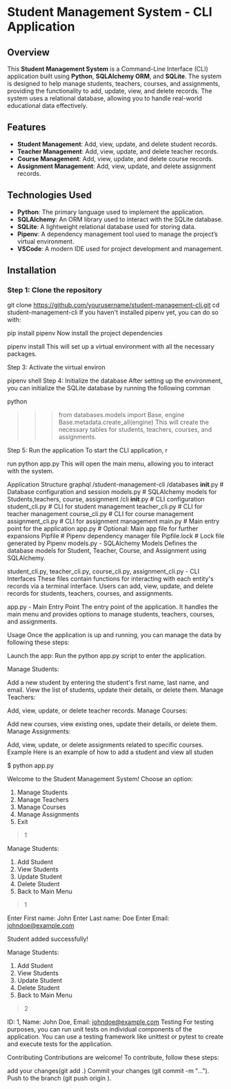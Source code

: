 # Student Management System - CLI Application

## Overview

This **Student Management System** is a Command-Line Interface (CLI) application built using **Python**, **SQLAlchemy ORM**, and **SQLite**. The system is designed to help manage students, teachers, courses, and assignments, providing the functionality to add, update, view, and delete records. The system uses a relational database, allowing you to handle real-world educational data effectively.

## Features

- **Student Management**: Add, view, update, and delete student records.
- **Teacher Management**: Add, view, update, and delete teacher records.
- **Course Management**: Add, view, update, and delete course records.
- **Assignment Management**: Add, view, update, and delete assignment records.

## Technologies Used

- **Python**: The primary language used to implement the application.
- **SQLAlchemy**: An ORM library used to interact with the SQLite database.
- **SQLite**: A lightweight relational database used for storing data.
- **Pipenv**: A dependency management tool used to manage the project’s virtual environment.
- **VSCode**: A modern IDE used for project development and management.

## Installation

### Step 1: Clone the repository

git clone https://github.com/yourusername/student-management-cli.git
cd student-management-cli
If you haven't installed pipenv yet, you can do so with:

pip install pipenv
Now install the project dependencies


pipenv install
This will set up a virtual environment with all the necessary packages.

Step 3: Activate the virtual environ


pipenv shell
Step 4: Initialize the database
After setting up the environment, you can initialize the SQLite database by running the following comman

python
>>> from databases.models import Base, engine
>>> Base.metadata.create_all(engine)
This will create the necessary tables for students, teachers, courses, and assignments.

Step 5: Run the application
To start the CLI application, r

run python app.py
This will open the main menu, allowing you to interact with the system.

Application Structure
graphql
/student-management-cli
    /databases
        __init__.py            # Database configuration and session
        models.py              # SQLAlchemy models for Students,teachers,                course,                      assignment
    /cli
        __init__.py            # CLI configuration
        student_cli.py         # CLI for student management
        teacher_cli.py         # CLI for teacher management
        course_cli.py          # CLI for course management
        assignment_cli.py      # CLI for assignment management
        main.py                # Main entry point for the application
    app.py                    # Optional: Main app file for further expansions
    Pipfile                   # Pipenv dependency manager file
    Pipfile.lock              # Lock file generated by Pipenv
models.py - SQLAlchemy Models
Defines the database models for Student, Teacher, Course, and Assignment using SQLAlchemy.

student_cli.py, teacher_cli.py, course_cli.py, assignment_cli.py - CLI Interfaces
These files contain functions for interacting with each entity's records via a terminal interface. Users can add, view, update, and delete records for students, teachers, courses, and assignments.

app.py - Main Entry Point
The entry point of the application. It handles the main menu and provides options to manage students, teachers, courses, and assignments.

Usage
Once the application is up and running, you can manage the data by following these steps:

Launch the app: Run the python app.py script to enter the application.

Manage Students:

Add a new student by entering the student's first name, last name, and email.
View the list of students, update their details, or delete them.
Manage Teachers:

Add, view, update, or delete teacher records.
Manage Courses:

Add new courses, view existing ones, update their details, or delete them.
Manage Assignments:

Add, view, update, or delete assignments related to specific courses.
Example
Here is an example of how to add a student and view all studen

$ python app.py

Welcome to the Student Management System!
Choose an option:

1. Manage Students
2. Manage Teachers
3. Manage Courses
4. Manage Assignments
5. Exit

> 1

Manage Students:

1. Add Student
2. View Students
3. Update Student
4. Delete Student
5. Back to Main Menu

> 1

Enter First name: John
Enter Last name: Doe
Enter Email: johndoe@example.com

Student added successfully!

Manage Students:

1. Add Student
2. View Students
3. Update Student
4. Delete Student
5. Back to Main Menu

> 2

ID: 1, Name: John Doe, Email: johndoe@example.com
Testing
For testing purposes, you can run unit tests on individual components of the application. You can use a testing framework like unittest or pytest to create and execute tests for the application.

Contributing
Contributions are welcome! To contribute, follow these steps:

add your changes(git add .)
Commit your changes (git commit -m "...").
Push to the branch (git push origin ).
